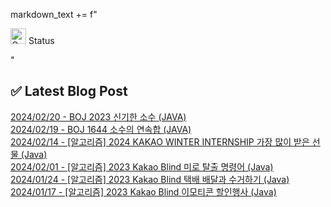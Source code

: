 

markdown_text += f"<summary>
  <img src="https://raw.githubusercontent.com/Tarikul-Islam-Anik/Animated-Fluent-Emojis/master/Emojis/Smilies/Cowboy%20Hat%20Face.png" alt="Cowboy Hat Face" width="25" height="25" /> Status
</summary>"


## ✅ Latest Blog Post

[2024/02/20 - BOJ 2023 신기한 소수 (JAVA)](https://ragabys.tistory.com/37) <br/>
[2024/02/19 - BOJ 1644 소수의 연속합 (JAVA)](https://ragabys.tistory.com/36) <br/>
[2024/02/14 - [알고리즘] 2024 KAKAO WINTER INTERNSHIP 가장 많이 받은 선물 (Java)](https://ragabys.tistory.com/35) <br/>
[2024/02/01 - [알고리즘] 2023 Kakao Blind 미로 탈출 명령어 (Java)](https://ragabys.tistory.com/34) <br/>
[2024/01/24 - [알고리즘] 2023 Kakao Blind 택배 배달과 수거하기 (Java)](https://ragabys.tistory.com/33) <br/>
[2024/01/17 - [알고리즘] 2023 Kakao Blind 이모티콘 할인행사 (Java)](https://ragabys.tistory.com/32) <br/>
